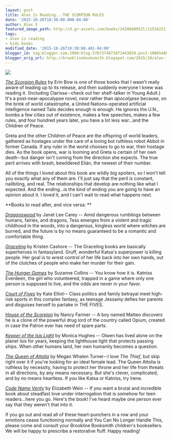 ```yaml
---
layout: post
title: Alex Is Reading...THE SCORPION RULES
date: '2015-10-26T10:30:00.000-04:00'
author: Alex S
featured_image_path: http://d.gr-assets.com/books/1428689952l/11516221.jpg
tags:
- alex is reading
- kids books
modified_date: '2015-10-26T10:30:00.481-04:00'
blogger_id: tag:blogger.com,1999:blog-5767374071871443859.post-1008540812859370550
blogger_orig_url: http://brooklinebooksmith.blogspot.com/2015/10/alex-is-readingthe-scorpion-rules.html
---
```



[![](http://d.gr-assets.com/books/1428689952l/11516221.jpg)](http://d.gr-assets.com/books/1428689952l/11516221.jpg)

_[The Scorpion Rules](http://www.brooklinebooksmith-shop.com/book/9781481442718)_ by Erin Bow is one of those books that I wasn't really aware of leading up to its release, and then suddenly everyone I knew was reading it. (Including Clarissa--check out her shelf-talker in Young Adult.) It's a post-near-apocalypse novel, _near_ rather than _apocalypse_ because, on the brink of world catastrophe, a United Nations-operated artificial intelligence named Talis decides enough is enough. He ignores the U.N., bombs a few cities out of existence, makes a few speeches, makes a few rules, and four hundred years later, you have a lot less war...and the Children of Peace.

Greta and the other Children of Peace are the offspring of world leaders, gathered as hostages under the care of a loving but ruthless robot Abbot in former Canada. If any ruler in the world chooses to go to war, their hostage dies. As the book opens, war is looming and Greta is certain of her own death--but danger isn't coming from the direction she expects. The true peril arrives with brash, bewildered Elián, the newest of their number. 

All of the things I loved about this book are wildly big spoilers, so I won't tell you exactly what any of them are. I'll just say that the peril is constant, nailbiting, and real. The relationships that develop are nothing like what I expected. And the ending...is the kind of ending you are going to have an opinion about it. I _loved_ it, and I can't wait to read what happens next.

**Books to read after, and vice versa: **

[_Dragonswood_](http://www.brooklinebooksmith-shop.com/book/9780142424322) by Janet Lee Carey -- Amid dangerous rumblings between humans, fairies, and dragons, Tess emerges from a violent and tragic childhood in the woods, into a dangerous, kingless world where witches are burned, and the future is by no means guaranteed to be a romantic and comfortable thing.

[_Graceling_](http://www.brooklinebooksmith-shop.com/book/9780547258300) by Kristen Cashore -- The Graceling books are basically superheroes in fantasyland. Gruff, wonderful Katsa's superpower is killing people. Her goal is to wrest control of her life back into her own hands, out of the clutches of people who make her murder for their gain.

_[The Hunger Games](http://www.brooklinebooksmith-shop.com/book/9780439023528)_ by Suzanne Collins -- You know how it is. Katniss Everdeen, the girl who volunteered, trapped in a game where only one person is supposed to live, and the odds are never in your favor.

[_Court of Fives_](http://www.brooklinebooksmith-shop.com/book/9780316364195) by Kate Elliot-- Class politics and family betrayal meet high-risk sports in this complex fantasy, as teenage Jessamy defies her parents and disguises herself to partake in THE FIVES.

_[House of the Scorpion](http://www.brooklinebooksmith-shop.com/book/9780689852237)_ by Nancy Farmer -- A boy named Matteo discovers he is a clone of the powerful drug lord of the country called Opium, created in case the Patron ever has need of spare parts.

[_Keeper of the Isis Light_](http://www.brooklinebooksmith-shop.com/book/9781416989639) by Monica Hughes -- Olwen has lived alone on the planet Isis for years, keeping the lighthouse light that protects passing ships. When other humans land, her own humanity becomes a question.

[_The Queen of Attolia_](http://www.brooklinebooksmith-shop.com/book/9780060841829) by Megan Whalen Turner--I love _The Thief_, but skip right over it if you're looking for an ideal female lead. The Queen Attolia is ruthless by necessity, having to protect her throne and her life from threats in all directions, by any means necessary. But she's clever, complicated, and by no means heartless. If you like Katsa or Katniss, try Irene.

[_Code Name Verity_](http://www.brooklinebooksmith-shop.com/book/9781423152880) by Elizabeth Wein -- If you want a brutal and incredible book about steadfast love under interrogation that is somehow for teen readers...here you go. Here's the book! I've heard maybe one person ever say that they weren't that into it.

If you go out and read all of these heart-punchers in a row and your emotions cease functioning normally and You Can No Longer Handle This, please come and consult your Brookline Booksmith children's booksellers. We will be happy to prescribe a restorative fluff. Happy reading!

